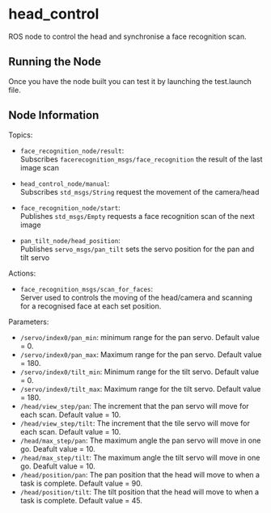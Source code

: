 # head_control

ROS node to control the head and synchronise a face recognition scan.

## Running the Node

Once you have the node built you can test it by launching the test.launch file.

## Node Information
Topics:

* `face_recognition_node/result`:  
  Subscribes `facerecognition_msgs/face_recognition` the result of the last image scan
  
* `head_control_node/manual`:  
  Subscribes `std_msgs/String` request the movement of the camera/head
  
* `face_recognition_node/start`:  
  Publishes `std_msgs/Empty` requests a face recognition scan of the next image
  
* `pan_tilt_node/head_position`:  
  Publishes `servo_msgs/pan_tilt` sets the servo position for the pan and tilt servo

Actions:

* `face_recognition_msgs/scan_for_faces`:  
  Server used to controls the moving of the head/camera and scanning for a recognised face at each set position.  
  
Parameters:

* `/servo/index0/pan_min`: minimum range for the pan servo. Default value = 0. 
* `/servo/index0/pan_max`: Maximum range for the pan servo. Default value = 180.
* `/servo/index0/tilt_min`: Minimum range for the tilt servo. Default value = 0.
* `/servo/index0/tilt_max`: Maximum range for the tilt servo. Default value = 180.
* `/head/view_step/pan`: The increment that the pan servo will move for each scan. Default value = 10.
* `/head/view_step/tilt`: The increment that the tile servo will move for each scan. Default value = 10.
* `/head/max_step/pan`: The maximum angle the pan servo will move in one go. Deafult value = 10.
* `/head/max_step/tilt`: The maximum angle the tilt servo will move in one go. Deafult value = 10.
* `/head/position/pan`: The pan position that the head will move to when a task is complete. Default value = 90.
* `/head/position/tilt`: The tilt position that the head will move to when a task is complete. Default value = 45.
